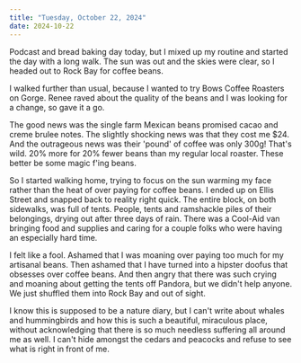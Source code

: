 ```yaml
---
title: "Tuesday, October 22, 2024"
date: 2024-10-22
---
```

Podcast and bread baking day today, but I mixed up my routine and started the day with a long walk.  The sun was out and the skies were clear, so I headed out to Rock Bay for coffee beans.

I walked further than usual, because I wanted to try Bows Coffee Roasters on Gorge.  Renee raved about the quality of the beans and I was looking for a change, so gave it a go.

The good news was the single farm Mexican beans promised cacao and creme brulee notes.  The slightly shocking news was that they cost me $24.  And the outrageous news was their 'pound' of coffee was only 300g!  That's wild.  20% more for 20% fewer beans than my regular local roaster.  These better be some magic f'ing beans.

So I started walking home, trying to focus on the sun warming my face rather than the heat of over paying for coffee beans.  I ended up on Ellis Street and snapped back to reality right quick.  The entire block, on both sidewalks, was full of tents.  People, tents and ramshackle piles of their belongings, drying out after three days of rain.  There was a Cool-Aid van bringing food and supplies and caring for a couple folks who were having an especially hard time.

I felt like a fool.  Ashamed that I was moaning over paying too much for my artisanal beans.  Then ashamed that I have turned into a hipster doofus that obsesses over coffee beans.  And then angry that there was such crying and moaning about getting the tents off Pandora, but we didn't help anyone.  We just shuffled them into Rock Bay and out of sight.  

I know this is supposed to be a nature diary, but I can't write about whales and hummingbirds and how this is such a beautiful, miraculous place, without acknowledging that there is so much needless suffering all around me as well.  I can't hide amongst the cedars and peacocks and refuse to see what is right in front of me.  